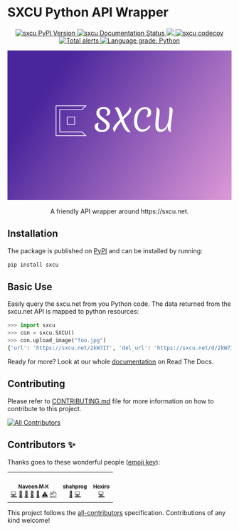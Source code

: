 # SXCU Python API Wrapper
<p align="center">
  <a href="https://pypi.org/project/sxcu/">
    <img src="https://img.shields.io/pypi/v/sxcu" alt="sxcu PyPI Version">
  </a>
  <a href="https://sxcu.readthedocs.io">
    <img src="https://readthedocs.org/projects/sxcu/badge/?version=latest" alt="sxcu Documentation Status">
  </a>
  <a href="https://opensource.org/licenses/Apache-2.0">
    <img src="https://img.shields.io/badge/License-Apache2.0-green.svg" alt"sxcu License">
  </a>
  <a href="https://codecov.io/gh/naveen521kk/sxcu">
    <img src="https://codecov.io/gh/naveen521kk/sxcu/branch/master/graph/badge.svg" alt="sxcu codecov">
  </a>
  <a href="https://lgtm.com/projects/g/naveen521kk/sxcu/alerts/">
    <img alt="Total alerts" src="https://img.shields.io/lgtm/alerts/g/naveen521kk/sxcu.svg?logo=lgtm&logoWidth=18"/>
  </a>
  <a href="https://lgtm.com/projects/g/naveen521kk/sxcu/context:python">
    <img alt="Language grade: Python" src="https://img.shields.io/lgtm/grade/python/g/naveen521kk/sxcu.svg?logo=lgtm&logoWidth=18"/>
  </a>
</p>

![sxcu-logo](https://github.com/naveen521kk/sxcu/raw/master/logo/readme-logo.png)
<p align="center">
A friendly API wrapper around https://sxcu.net.
</p>

## Installation

The package is published on
[PyPI](https://pypi.org/project/sxcu/) and can be installed by running:
```sh
pip install sxcu
```

## Basic Use

Easily query the sxcu.net from you Python code. The data returned from the sxcu.net
API is mapped to python resources:

```python
>>> import sxcu
>>> con = sxcu.SXCU()
>>> con.upload_image("foo.jpg")
{'url': 'https://sxcu.net/2kW7IT', 'del_url': 'https://sxcu.net/d/2kW7IT/455c7e40-9e3b-43fa-a95a-ac17dd920e55', 'thumb': 'https://sxcu.net/t/2kW7IT.jpeg'}
```
Ready for more? Look at our whole [documentation](https://sxcu.readthedocs.io/) on Read The Docs.

## Contributing
Please refer to [CONTRIBUTING.md](CONTRIBUTING.md) file for more information on how to
contribute to this project.

<!-- ALL-CONTRIBUTORS-BADGE:START - Do not remove or modify this section -->
[![All Contributors](https://img.shields.io/badge/all_contributors-3-orange.svg?style=flat-square)](#contributors-)
<!-- ALL-CONTRIBUTORS-BADGE:END -->

## Contributors ✨

Thanks goes to these wonderful people ([emoji key](https://allcontributors.org/docs/en/emoji-key)):

<!-- ALL-CONTRIBUTORS-LIST:START - Do not remove or modify this section -->
<!-- prettier-ignore-start -->
<!-- markdownlint-disable -->
<table>
  <tr>
    <td align="center"><a href="https://naveen.syrusdark.website"><img src="https://avatars1.githubusercontent.com/u/49693820?v=4?s=100" width="100px;" alt=""/><br /><sub><b>Naveen M K</b></sub></a><br /><a href="https://github.com/naveen521kk/sxcu/commits?author=naveen521kk" title="Code">💻</a> <a href="https://github.com/naveen521kk/sxcu/commits?author=naveen521kk" title="Documentation">📖</a> <a href="#maintenance-naveen521kk" title="Maintenance">🚧</a> <a href="#projectManagement-naveen521kk" title="Project Management">📆</a> <a href="https://github.com/naveen521kk/sxcu/pulls?q=is%3Apr+reviewed-by%3Anaveen521kk" title="Reviewed Pull Requests">👀</a> <a href="https://github.com/naveen521kk/sxcu/commits?author=naveen521kk" title="Tests">⚠️</a> <a href="#platform-naveen521kk" title="Packaging/porting to new platform">📦</a></td>
    <td align="center"><a href="https://github.com/shahprog"><img src="https://avatars0.githubusercontent.com/u/40076722?v=4?s=100" width="100px;" alt=""/><br /><sub><b>shahprog</b></sub></a><br /><a href="https://github.com/naveen521kk/sxcu/issues?q=author%3Ashahprog" title="Bug reports">🐛</a> <a href="https://github.com/naveen521kk/sxcu/commits?author=shahprog" title="Code">💻</a></td>
    <td align="center"><a href="https://hexiro.me"><img src="https://avatars.githubusercontent.com/u/42787085?v=4?s=100" width="100px;" alt=""/><br /><sub><b>Hexiro</b></sub></a><br /><a href="https://github.com/naveen521kk/sxcu/commits?author=Hexiro" title="Code">💻</a></td>
  </tr>
</table>

<!-- markdownlint-restore -->
<!-- prettier-ignore-end -->

<!-- ALL-CONTRIBUTORS-LIST:END -->

This project follows the [all-contributors](https://github.com/all-contributors/all-contributors) specification. Contributions of any kind welcome!
